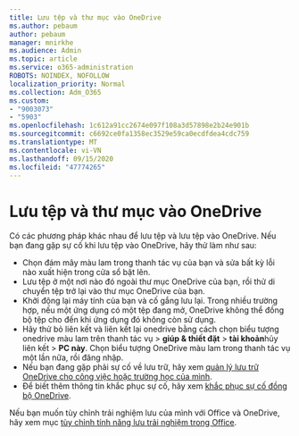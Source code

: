 ```yaml
---
title: Lưu tệp và thư mục vào OneDrive
ms.author: pebaum
author: pebaum
manager: mnirkhe
ms.audience: Admin
ms.topic: article
ms.service: o365-administration
ROBOTS: NOINDEX, NOFOLLOW
localization_priority: Normal
ms.collection: Adm_O365
ms.custom:
- "9003073"
- "5903"
ms.openlocfilehash: 1c612a91cc2674e097f108a3d57898e2b24e901b
ms.sourcegitcommit: c6692ce0fa1358ec3529e59ca0ecdfdea4cdc759
ms.translationtype: MT
ms.contentlocale: vi-VN
ms.lasthandoff: 09/15/2020
ms.locfileid: "47774265"
---
```

# <a name="saving-files-and-folders-to-onedrive"></a>Lưu tệp và thư mục vào OneDrive

Có các phương pháp khác nhau để lưu tệp và lưu tệp vào OneDrive. Nếu bạn đang gặp sự cố khi lưu tệp vào OneDrive, hãy thử làm như sau:

- Chọn đám mây màu lam trong thanh tác vụ của bạn và sửa bất kỳ lỗi nào xuất hiện trong cửa sổ bật lên.
- Lưu tệp ở một nơi nào đó ngoài thư mục OneDrive của bạn, rồi thử di chuyển tệp trở lại vào thư mục OneDrive của bạn.
- Khởi động lại máy tính của bạn và cố gắng lưu lại. Trong nhiều trường hợp, nếu một ứng dụng có một tệp đang mở, OneDrive không thể đồng bộ tệp cho đến khi ứng dụng đó không còn sử dụng.    
- Hãy thử bỏ liên kết và liên kết lại onedrive bằng cách chọn biểu tượng onedrive màu lam trên thanh tác vụ > **giúp & thiết đặt**  >  **tài khoản**hủy liên kết  >  **PC này**. Chọn biểu tượng OneDrive màu lam trong thanh tác vụ một lần nữa, rồi đăng nhập.
- Nếu bạn đang gặp phải sự cố về lưu trữ, hãy xem [quản lý lưu trữ OneDrive cho công việc hoặc trường học của mình](https://support.microsoft.com/office/manage-your-onedrive-for-work-or-school-storage-31519161-059c-4764-b6f8-f5cd29f7fe68).
- Để biết thêm thông tin khắc phục sự cố, hãy xem [khắc phục sự cố đồng bộ OneDrive](https://docs.microsoft.com/alchemyinsights/fix-onedrive-sync-issues).  

Nếu bạn muốn tùy chỉnh trải nghiệm lưu của mình với Office và OneDrive, hãy xem mục [tùy chỉnh tính năng lưu trải nghiệm trong Office](https://support.microsoft.com/office/customize-the-save-experience-in-office-786200a7-f5f2-4d26-a3ae-b78c60dd5d3b).
